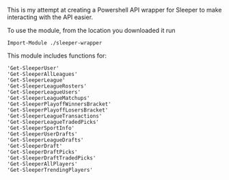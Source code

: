 This is my attempt at creating a Powershell API wrapper for Sleeper to make interacting with the API easier.

To use the module, from the location you downloaded it run 

    Import-Module ./sleeper-wrapper

This module includes functions for: 

    'Get-SleeperUser'
    'Get-SleeperAllLeagues'
    'Get-SleeperLeague'
    'Get-SleeperLeagueRosters'
    'Get-SleeperLeagueUsers'
    'Get-SleeperLeagueMatchups'
    'Get-SleeperPlayoffWinnersBracket'
    'Get-SleeperPlayoffLosersBracket'
    'Get-SleeperLeagueTransactions'
    'Get-SleeperLeagueTradedPicks'
    'Get-SleeperSportInfo' 
    'Get-SleeperUserDrafts' 
    'Get-SleeperLeagueDrafts' 
    'Get-SleeperDraft' 
    'Get-SleeperDraftPicks' 
    'Get-SleeperDraftTradedPicks' 
    'Get-SleeperAllPlayers' 
    'Get-SleeperTrendingPlayers'
